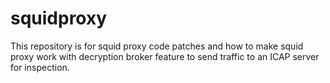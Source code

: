 # squidproxy
This repository is for squid proxy code patches and how to make squid proxy work with decryption broker feature to send traffic to an ICAP server for inspection.
